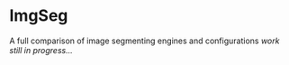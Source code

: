 # ImgSeg
A full comparison of image segmenting engines and configurations
*work still in progress...*

